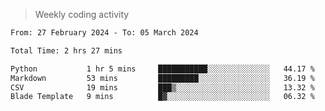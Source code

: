 > Weekly coding activity
<!--START_SECTION:waka-->

```txt
From: 27 February 2024 - To: 05 March 2024

Total Time: 2 hrs 27 mins

Python           1 hr 5 mins     ███████████░░░░░░░░░░░░░░   44.17 %
Markdown         53 mins         █████████░░░░░░░░░░░░░░░░   36.19 %
CSV              19 mins         ███▒░░░░░░░░░░░░░░░░░░░░░   13.32 %
Blade Template   9 mins          █▓░░░░░░░░░░░░░░░░░░░░░░░   06.32 %
```

<!--END_SECTION:waka-->
